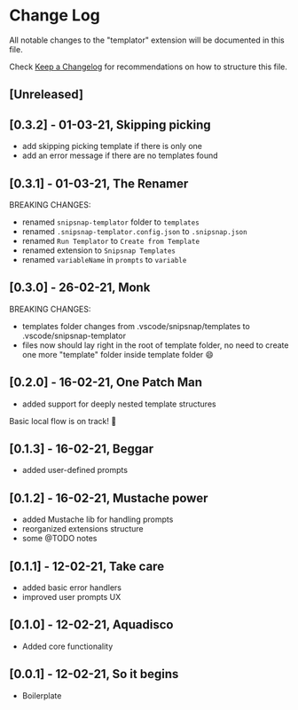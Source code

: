 # Change Log

All notable changes to the "templator" extension will be documented in this file.

Check [Keep a Changelog](http://keepachangelog.com/) for recommendations on how to structure this file.

## [Unreleased]

## [0.3.2] - 01-03-21, Skipping picking

- add skipping picking template if there is only one
- add an error message if there are no templates found

## [0.3.1] - 01-03-21, The Renamer

BREAKING CHANGES:

- renamed `snipsnap-templator` folder to `templates`
- renamed `.snipsnap-templator.config.json` to `.snipsnap.json`
- renamed `Run Templator` to `Create from Template`
- renamed extension to `Snipsnap Templates`
- renamed `variableName` in `prompts` to `variable`

## [0.3.0] - 26-02-21, Monk

BREAKING CHANGES:

- templates folder changes from .vscode/snipsnap/templates to .vscode/snipsnap-templator
- files now should lay right in the root of template folder, no need to create one more "template" folder inside template folder :smile:

## [0.2.0] - 16-02-21, One Patch Man

- added support for deeply nested template structures

Basic local flow is on track! :tada:

## [0.1.3] - 16-02-21, Beggar

- added user-defined prompts

## [0.1.2] - 16-02-21, Mustache power

- added Mustache lib for handling prompts
- reorganized extensions structure
- some @TODO notes

## [0.1.1] - 12-02-21, Take care

- added basic error handlers
- improved user prompts UX

## [0.1.0] - 12-02-21, Aquadisco

- Added core functionality

## [0.0.1] - 12-02-21, So it begins

- Boilerplate
